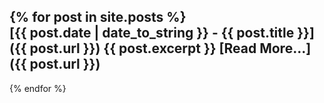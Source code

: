 {% for post in site.posts %}	
  [{{ post.date | date_to_string }} - {{ post.title }}]({{ post.url }})
  {{ post.excerpt }}
  [Read More...]({{ post.url }})
  ---
{% endfor %}
